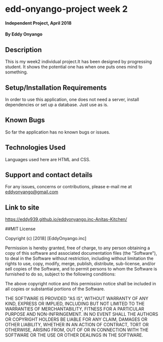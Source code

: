 # edd-onyango-project week 2
#### Independent Project, April 2018
#### By **Eddy Onyango**
## Description
This is my week2 individual project.It has been designed by progressing student. It shows the potential one has when one puts ones mind to something.
## Setup/Installation Requirements
In order to use this application, one does not need a server, install dependencies or set up a database. Just use as is.
## Known Bugs
So far the application has no known bugs or issues.
## Technologies Used
Languages used here are HTML and CSS.
## Support and contact details
For any issues, concerns or contributions, please e-mail me at eddyonyango@gmail.com

## Link to site
https://eddy939.github.io/eddyonyango.inc-Anitas-Kitchen/

##MIT License

Copyright (c) [2018] [EddyOnyango.inc]

Permission is hereby granted, free of charge, to any person obtaining a copy
of this software and associated documentation files (the "Software"), to deal
in the Software without restriction, including without limitation the rights
to use, copy, modify, merge, publish, distribute, sub-license, and/or sell
copies of the Software, and to permit persons to whom the Software is
furnished to do so, subject to the following conditions:

The above copyright notice and this permission notice shall be included in all
copies or substantial portions of the Software.

THE SOFTWARE IS PROVIDED "AS IS", WITHOUT WARRANTY OF ANY KIND, EXPRESS OR
IMPLIED, INCLUDING BUT NOT LIMITED TO THE WARRANTIES OF MERCHANTABILITY,
FITNESS FOR A PARTICULAR PURPOSE AND NON-INFRINGEMENT. IN NO EVENT SHALL THE
AUTHORS OR COPYRIGHT HOLDERS BE LIABLE FOR ANY CLAIM, DAMAGES OR OTHER
LIABILITY, WHETHER IN AN ACTION OF CONTRACT, TORT OR OTHERWISE, ARISING FROM,
OUT OF OR IN CONNECTION WITH THE SOFTWARE OR THE USE OR OTHER DEALINGS IN THE
SOFTWARE.
